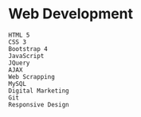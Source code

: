 # Web Development
```
HTML 5
CSS 3
Bootstrap 4
JavaScript
JQuery
AJAX
Web Scrapping
MySQL
Digital Marketing
Git
Responsive Design

```
